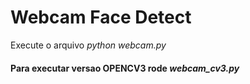 # Webcam Face Detect

Execute o arquivo *python webcam.py*  

#### Para executar versao OPENCV3 rode *webcam_cv3.py*
